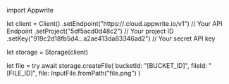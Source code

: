 import Appwrite

let client = Client()
    .setEndpoint("https://<REGION>.cloud.appwrite.io/v1") // Your API Endpoint
    .setProject("5df5acd0d48c2") // Your project ID
    .setKey("919c2d18fb5d4...a2ae413da83346ad2") // Your secret API key

let storage = Storage(client)

let file = try await storage.createFile(
    bucketId: "[BUCKET_ID]",
    fileId: "[FILE_ID]",
    file: InputFile.fromPath("file.png")
)

